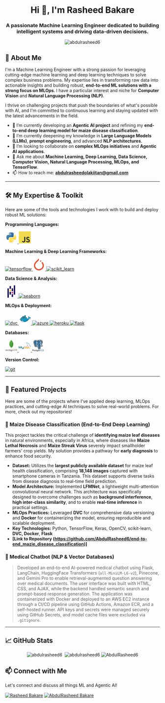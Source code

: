 <h1 align="center">Hi 👋, I'm Rasheed Bakare</h1>
<h3 align="center">A passionate Machine Learning Engineer dedicated to building intelligent systems and driving data-driven decisions.</h3>

<p align="center">
  <img src="https://komarev.com/ghpvc/?username=abdulrasheed6&label=Profile%20views&color=0e75b6&style=flat" alt="abdulrasheed6" />
</p>

## 🚀 About Me

I'm a Machine Learning Engineer with a strong passion for leveraging cutting-edge machine learning and deep learning techniques to solve complex business problems. My expertise lies in transforming raw data into actionable insights and building robust, **end-to-end ML solutions with a strong focus on MLOps**. I have a particular interest and niche for **Computer Vision** and **Natural Language Processing (NLP)**.

I thrive on challenging projects that push the boundaries of what's possible with AI, and I'm committed to continuous learning and staying updated with the latest advancements in the field.

- 🔭 I’m currently developing an **Agentic AI project** and refining my **end-to-end deep learning model for maize disease classification**.
- 🌱 I’m currently deepening my knowledge in **Large Language Models (LLMs)**, **prompt engineering**, and advanced **NLP architectures**.
- 👯 I’m looking to collaborate on **complex MLOps initiatives** and **Agentic AI applications**.
- 💬 Ask me about **Machine Learning, Deep Learning, Data Science, Computer Vision, Natural Language Processing, MLOps, and TensorFlow**.
- 📫 How to reach me: **abdulrasheedolakiitan@gmail.com**

---

## 🛠️ My Expertise & Toolkit

Here are some of the tools and technologies I work with to build and deploy robust ML solutions:

**Programming Languages:**
<p align="left">
    <a href="https://www.python.org" target="_blank" rel="noreferrer"> <img src="https://raw.githubusercontent.com/devicons/devicon/master/icons/python/python-original.svg" alt="python" width="40" height="40"/> </a>
    <a href="https://developer.mozilla.org/en-US/docs/Web/JavaScript" target="_blank" rel="noreferrer"> <img src="https://raw.githubusercontent.com/devicons/devicon/master/icons/javascript/javascript-original.svg" alt="javascript" width="40" height="40"/> </a>
</p>

**Machine Learning & Deep Learning Frameworks:**
<p align="left">
    <a href="https://www.tensorflow.org" target="_blank" rel="noreferrer"> <img src="https://www.vectorlogo.zone/logos/tensorflow/tensorflow-icon.svg" alt="tensorflow" width="40" height="40"/> </a>
    <a href="https://pytorch.org/" target="_blank" rel="noreferrer"> <img src="https://raw.githubusercontent.com/devicons/devicon/master/icons/pytorch/pytorch-original.svg" alt="pytorch" width="40" height="40"/> </a>
    <a href="https://scikit-learn.org/" target="_blank" rel="noreferrer"> <img src="https://upload.wikimedia.org/wikipedia/commons/0/05/Scikit_learn_logo_small.svg" alt="scikit_learn" width="40" height="40"/> </a>
</p>

**Data Science & Analysis:**
<p align="left">
    <a href="https://pandas.pydata.org/" target="_blank" rel="noreferrer"> <img src="https://raw.githubusercontent.com/devicons/devicon/2ae2a900d2f041da66e950e4d48052658d850630/icons/pandas/pandas-original.svg" alt="pandas" width="40" height="40"/> </a>
    <a href="https://seaborn.pydata.org/" target="_blank" rel="noreferrer"> <img src="https://seaborn.pydata.org/_images/logo-mark-lightbg.svg" alt="seaborn" width="40" height="40"/> </a>
    </p>

**MLOps & Deployment:**
<p align="left">
    <a href="https://dvc.org/" target="_blank" rel="noreferrer"> <img src="https://www.vectorlogo.zone/logos/dvc_org/dvc_org-icon.svg" alt="dvc" width="40" height="40"/> </a>
    <a href="https://www.docker.com/" target="_blank" rel="noreferrer"> <img src="https://raw.githubusercontent.com/devicons/devicon/master/icons/docker/docker-original.svg" alt="docker" width="40" height="40"/> </a>
    <a href="https://azure.microsoft.com/en-in/" target="_blank" rel="noreferrer"> <img src="https://www.vectorlogo.zone/logos/microsoft_azure/microsoft_azure-icon.svg" alt="azure" width="40" height="40"/> </a>
    <a href="https://heroku.com" target="_blank" rel="noreferrer"> <img src="https://www.vectorlogo.zone/logos/heroku/heroku-icon.svg" alt="heroku" width="40" height="40"/> </a>
    <a href="https://flask.palletsprojects.com/" target="_blank" rel="noreferrer"> <img src="https://www.vectorlogo.zone/logos/pocoo_flask/pocoo_flask-icon.svg" alt="flask" width="40" height="40"/> </a>
    </p>

**Databases:**
<p align="left">
    <a href="https://www.mongodb.com/" target="_blank" rel="noreferrer"> <img src="https://raw.githubusercontent.com/devicons/devicon/master/icons/mongodb/mongodb-original-wordmark.svg" alt="mongodb" width="40" height="40"/> </a>
    <a href="https://www.mysql.com/" target="_blank" rel="noreferrer"> <img src="https://raw.githubusercontent.com/devicons/devicon/master/icons/mysql/mysql-original-wordmark.svg" alt="mysql" width="40" height="40"/> </a>
    <a href="https://www.postgresql.org" target="_blank" rel="noreferrer"> <img src="https://raw.githubusercontent.com/devicons/devicon/master/icons/postgresql/postgresql-original-wordmark.svg" alt="postgresql" width="40" height="40"/> </a>
    </p>

**Version Control:**
<p align="left">
    <a href="https://git-scm.com/" target="_blank" rel="noreferrer"> <img src="https://www.vectorlogo.zone/logos/git-scm/git-scm-icon.svg" alt="git" width="40" height="40"/> </a>
</p>

---

## 🔬 Featured Projects

Here are some of the projects where I've applied deep learning, MLOps practices, and cutting-edge AI techniques to solve real-world problems. For more, check out my repositories!


### 🌿 Maize Disease Classification (End-to-End Deep Learning)

This project tackles the critical challenge of **identifying maize leaf diseases** in natural environments, especially in Africa, where diseases like **Maize Lethal Necrosis** and **Maize Streak Virus** severely impact smallholder farmers' crop yields. My solution provides a pathway for **early diagnosis** to enhance food security.

* **Dataset:** Utilizes the **largest publicly available dataset** for maize leaf health classification, comprising **18,148 images** captured with smartphone cameras in Tanzania. This dataset supports diverse tasks from disease diagnosis to real-time field prediction.
* **Model Architecture:** Implemented **LFMNet**, a lightweight multi-attention convolutional neural network. This architecture was specifically designed to overcome challenges such as **background interference**, **high inter-class similarity**, and to enable **real-time inference** in practical settings.
* **MLOps Practices:** Leveraged **DVC** for comprehensive data versioning and **Docker** for containerizing the model, ensuring reproducible and scalable deployment.
* **Key Technologies:** Python, TensorFlow, Keras, OpenCV, scikit-learn, **DVC, Docker**, **Flask**
* **[Link to Repository (https://github.com/AbdulRasheed6/end-to-end_mazie_disease_classification)]**

### 💬 Medical Chatbot (NLP & Vector Databases)

> Developed an end-to-end AI-powered medical chatbot using Flask, LangChain, HuggingFace Transformers (`all-MiniLM-L6-v2`), Pinecone, and Gemini Pro to enable retrieval-augmented question answering over medical documents. The user interface was built with HTML, CSS, and AJAX, while the backend handled semantic search and prompt-based response generation. The application was containerized with Docker and deployed to an AWS EC2 instance through a CI/CD pipeline using GitHub Actions, Amazon ECR, and a self-hosted runner. API keys and secrets were managed securely using GitHub Secrets, and model cache files were excluded via `.gitignore`.

---

## 📈 GitHub Stats

<p align="center">
    <img src="https://github-readme-stats.vercel.app/api/top-langs?username=AbdulRasheed6&show_icons=true&locale=en&layout=compact" alt="abdulrasheed6" />
    &nbsp;<img src="https://github-readme-stats.vercel.app/api?username=AbdulRasheed6&show_icons=true&locale=en" alt="abdulrasheed6" />
    <img src="https://github-readme-streak-stats.herokuapp.com/?user=AbdulRasheed6&" alt="AbdulRasheed6" />
</p>

## 📫 Connect with Me

Let's connect and discuss all things ML and Agentic AI!

<p align="left">
    <a href="https://linkedin.com/in/rasheed-bakare-959440212" target="_blank"><img align="center" src="https://raw.githubusercontent.com/rahuldkjain/github-profile-readme-generator/master/src/images/icons/Social/linked-in-alt.svg" alt="Rasheed Bakare" height="30" width="40" /></a>
    <a href="https://kaggle.com/AbdulRasheed Bakare" target="_blank"><img align="center" src="https://raw.githubusercontent.com/rahuldkjain/github-profile-readme-generator/master/src/images/icons/Social/kaggle.svg" alt="AbdulRasheed Bakare" height="30" width="40" /></a>
</p>

